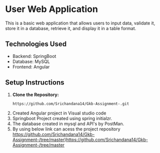# User Web Application
This is a basic web application that allows users to input data, validate it, store it in a database, retrieve it, and display it in a table format.

## Technologies Used
- Backend: SpringBoot
- Database: MySQL
- Frontend: Angular

## Setup Instructions

1. **Clone the Repository:**
   ```bash
   https://github.com/Srichandana14/Gkb-Assignment-.git
2. Created Angular project in Visual studio  code
3. Springboot Project created using spring initialzr.
4. The database created in mysql and API's by PostMan.
5. By using below link can acess the project repository
https://github.com/Srichandana14/Gkb-Assignment-/tree/master)https://github.com/Srichandana14/Gkb-Assignment-/tree/master
